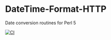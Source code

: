 # DateTime-Format-HTTP
Date conversion routines for Perl 5

[![CI](https://github.com/Htbaa/DateTime-Format-HTTP/actions/workflows/ci.yml/badge.svg?branch=master)](https://github.com/Htbaa/DateTime-Format-HTTP/actions/workflows/ci.yml)

